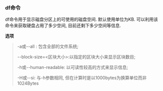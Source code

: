 ### df命令

df命令用于显示磁盘分区上的可使用的磁盘空间. 默认使用单位为KB. 可以利用该命令来获取硬盘占用了多少空间, 目前还剩下多少空间等信息.

**选项**

> -a或--all : 包含全部的文件系统;
>
> --block-size=<区块大小>:以指定的区块大小来显示区块数目;
>
> -h或--human-readable: 以可读性较高的方式来显示信息;
>
> -H或--si: 与-h参数相同, 但在计算时是以1000bytes为换算单位而非1024Bytes

